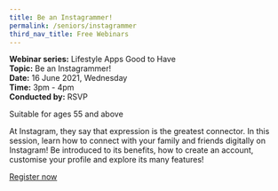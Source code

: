 ```yaml
---
title: Be an Instagrammer!
permalink: /seniors/instagrammer
third_nav_title: Free Webinars
---
```

**Webinar series:** Lifestyle Apps Good to Have</br> **Topic:** Be an Instagrammer!</br> **Date:** 16 June 2021, Wednesday</br> **Time:** 3pm - 4pm </br> **Conducted by:** RSVP

Suitable for ages 55 and above

At Instagram, they say that expression is the greatest connector. In this session, learn how to connect with your family and friends digitally on Instagram! Be introduced to its benefits, how to create an account, customise your profile and explore its many features!

[Register now](https://zoom.us/webinar/register/3016208430647/WN_BC7h_wsrTVGoJ6F7yJ3W0g)
